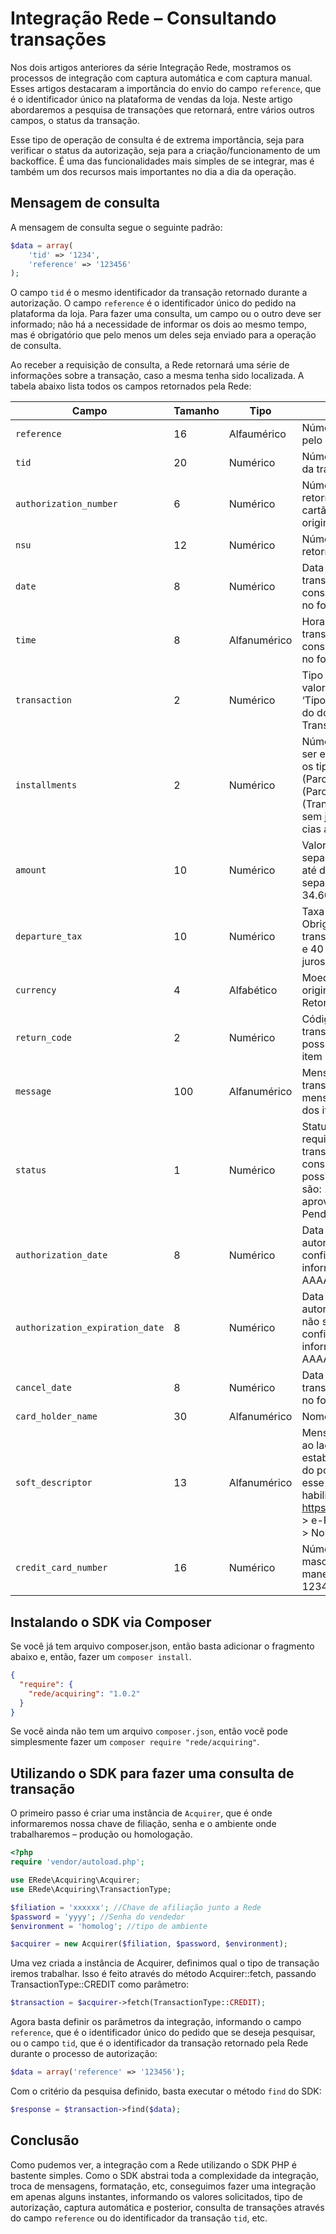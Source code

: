 # Integração Rede – Consultando transações

Nos dois artigos anteriores da série Integração Rede, mostramos os processos de integração com captura automática e com captura manual. Esses artigos destacaram a importância do envio do campo `reference`, que é o identificador único na plataforma de vendas da loja. Neste artigo abordaremos a pesquisa de transações que retornará, entre vários outros campos, o status da transação.

Esse tipo de operação de consulta é de extrema importância, seja para verificar o status da autorização, seja para a criação/funcionamento de um backoffice. É uma das funcionalidades mais simples de se integrar, mas é também um dos recursos mais importantes no dia a dia da operação.

## Mensagem de consulta

A mensagem de consulta segue o seguinte padrão:

```php
$data = array(
    'tid' => '1234',
    'reference' => '123456'
);
```

O campo `tid` é o mesmo identificador da transação retornado durante a autorização. O campo `reference` é o identificador único do pedido na plataforma da loja. Para fazer uma consulta, um campo ou o outro deve ser informado; não há a necessidade de informar os dois ao mesmo tempo, mas é obrigatório que pelo menos um deles seja enviado para a operação de consulta.

Ao receber a requisição de consulta, a Rede retornará uma série de informações sobre a transação, caso a mesma tenha sido localizada. A tabela abaixo lista todos os campos retornados pela Rede:

|Campo|Tamanho|Tipo|Descrição|
|-----|-------|----|---------|
|`reference`|16|Alfaumérico|Número do pedido gerado pelo estabelecimento.|
|`tid`|20|Numérico|Número identificador único da transação original.|
|`authorization_number`|6|Numérico|Número de Autorização retornado pelo Emissor do cartão na transação de original.|
|`nsu`|12|Numérico|Número sequencial retornado pela Rede (NSU).|
|`date`|8|Numérico|Data em que foi realizada a transação que está sendo consultada. Será informada no formato AAAAMMDD.|
|`time`|8|Alfanumérico|Hora em que foi realizada a transação que está sendo consultada. Será informada no formato HH:MM:SS|
|`transaction`|2|Numérico|Tipo de Transação. Para os valores válidos vide tabela ‘Tipo de transação’ no inicio do documento no item Transações de Crédito.|
|`installments`|2|Numérico|Número de parcelas. Deve ser enviado somente para os tipos de transação 06 (Parcelado com juros), 08 (Parcelado sem juros) e 40 (Transação IATA Parcelada sem juros – apenas para cias aéreas).|
|`amount`|10|Numérico|Valor total da compra, sem separador de milhar e com até duas casas decimais separados por ponto (Ex: 34.60).|
|`departure_tax`|10|Numérico|Taxa de embarque. Obrigatório para os tipos de transação 39 (IATA à vista) e 40 (IATA parcelado sem juros).|
|`currency`|4|Alfabético|Moeda em que a transação original foi realizada. Retornará sempre “Real”.|
|`return_code`|2|Numérico|Código de retorno da transação. Para os códigos possíveis vide tabela do item 15.|
|`message`|100|Alfanumérico|Mensagem de retorno da transação. Para as possíveis mensagens, vide tabelas dos itens 14 e 15.|
|`status`|1|Numérico|Status na data e hora da requisição da query da transação que está sendo consultada. As possibilidades de retorno são: 1 – Aprovada; 2 – Não aprovada; 3 – Estornada; 4 – Pendente|
|`authorization_date`|8|Numérico|Data em que a pré-autorização foi confirmada/capturada. Será informada no formato AAAAMMDD.|
|`authorization_expiration_date`|8|Numérico|Data em que a pré-autorização irá expirar caso não seja confirmada/capturada. Será informada no formato AAAAMMDD.|
|`cancel_date`|8|Numérico|Data de cancelamento da transação. Será informada no formato AAAAMMDD.|
|`card_holder_name`|30|Alfanumérico|Nome do Portador.|
|`soft_descriptor`|13|Alfanumérico|Mensagem que será exibida ao lado do nome do estabelecimento na fatura do portador. Para utilizar esse recurso é necessário habilitá-lo através do portal https://www.userede.com.br > e-Rede > Configuracoes > Nome na fatura.|
|`credit_card_number`|16|Numérico|Número do cartão mascarado da seguinte maneira: 123456XXXXXX1234|

## Instalando o SDK via Composer

Se você já tem arquivo composer.json, então basta adicionar o fragmento abaixo e, então, fazer um `composer install`.

```json
{
  "require": {
    "rede/acquiring": "1.0.2"
  }
}
```

Se você ainda não tem um arquivo `composer.json`, então você pode simplesmente fazer um `composer require "rede/acquiring"`.

## Utilizando o SDK para fazer uma consulta de transação

O primeiro passo é criar uma instância de `Acquirer`, que é onde informaremos nossa chave de filiação, senha e o ambiente onde trabalharemos – produção ou homologação.

```php
<?php
require 'vendor/autoload.php';

use ERede\Acquiring\Acquirer;
use ERede\Acquiring\TransactionType;

$filiation = 'xxxxxx'; //Chave de afiliação junto a Rede
$password = 'yyyy'; //Senha do vendedor
$environment = 'homolog'; //tipo de ambiente

$acquirer = new Acquirer($filiation, $password, $environment);
```

Uma vez criada a instância de Acquirer, definimos qual o tipo de transação iremos trabalhar. Isso é feito através do método Acquirer::fetch, passando TransactionType::CREDIT como parâmetro:

```php
$transaction = $acquirer->fetch(TransactionType::CREDIT);
```

Agora basta definir os parâmetros da integração, informando o campo `reference`, que é o identificador único do pedido que se deseja pesquisar, ou o campo `tid`, que é o identificador da transação retornado pela Rede durante o processo de autorização:

```php
$data = array('reference' => '123456');
```

Com o critério da pesquisa definido, basta executar o método `find` do SDK:

```php
$response = $transaction->find($data);
```

## Conclusão

Como pudemos ver, a integração com a Rede utilizando o SDK PHP é bastente simples. Como o SDK abstrai toda a complexidade da integração, troca de mensagens, formatação, etc, conseguimos fazer uma integração em apenas alguns instantes, informando os valores solicitados, tipo de autorização, captura automática e posterior, consulta de transações através do campo `reference` ou do identificador da transação `tid`, etc.
